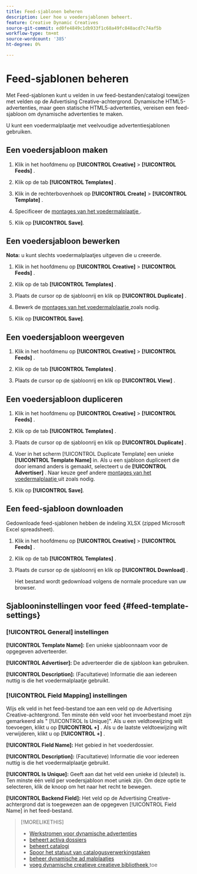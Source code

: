 ```yaml
---
title: Feed-sjablonen beheren
description: Leer hoe u voedersjablonen beheert.
feature: Creative Dynamic Creatives
source-git-commit: ed0fe4849c1db933f1c68a49fc848acd7c74af5b
workflow-type: tm+mt
source-wordcount: '385'
ht-degree: 0%

---
```


# Feed-sjablonen beheren

<!-- I have a "Retail" feed template that was created by rkarthik@adobe. Ask product if this is available to all clients or just internal.  -->

<!-- We have a finite set of supported fields on the backend. I need to include that info in an appendix. -->

Met Feed-sjablonen kunt u velden in uw feed-bestanden/catalogi toewijzen met velden op de Advertising Creative-achtergrond. Dynamische HTML5-advertenties, maar geen statische HTML5-advertenties, vereisen een feed-sjabloon om dynamische advertenties te maken.

U kunt een voedermalplaatje met veelvoudige advertentiesjablonen gebruiken.

## Een voedersjabloon maken

1. Klik in het hoofdmenu op **[!UICONTROL Creative]** > **[!UICONTROL Feeds]** .

1. Klik op de tab **[!UICONTROL Templates]** .

1. Klik in de rechterbovenhoek op **[!UICONTROL Create]** > **[!UICONTROL Template]** .

1. Specificeer de [ montages van het voedermalplaatje ](#feed-template-settings).

1. Klik op **[!UICONTROL Save]**.

## Een voedersjabloon bewerken

**Nota:** u kunt slechts voedermalplaatjes uitgeven die u creeerde.

1. Klik in het hoofdmenu op **[!UICONTROL Creative]** > **[!UICONTROL Feeds]** .

1. Klik op de tab **[!UICONTROL Templates]** .

1. Plaats de cursor op de sjabloonrij en klik op **[!UICONTROL Duplicate]** .

1. Bewerk de [ montages van het voedermalplaatje ](#feed-template-settings) zoals nodig.

1. Klik op **[!UICONTROL Save]**.

## Een voedersjabloon weergeven

1. Klik in het hoofdmenu op **[!UICONTROL Creative]** > **[!UICONTROL Feeds]** .

1. Klik op de tab **[!UICONTROL Templates]** .

1. Plaats de cursor op de sjabloonrij en klik op **[!UICONTROL View]** .

## Een voedersjabloon dupliceren

1. Klik in het hoofdmenu op **[!UICONTROL Creative]** > **[!UICONTROL Feeds]** .

1. Klik op de tab **[!UICONTROL Templates]** .

1. Plaats de cursor op de sjabloonrij en klik op **[!UICONTROL Duplicate]** .

1. Voer in het scherm [!UICONTROL Duplicate Template] een unieke **[!UICONTROL Template Name]** in. Als u een sjabloon dupliceert die door iemand anders is gemaakt, selecteert u de **[!UICONTROL Advertiser]** . Naar keuze geef andere [ montages van het voedermalplaatje ](#feed-template-settings) uit zoals nodig.

1. Klik op **[!UICONTROL Save]**.

## Een feed-sjabloon downloaden

Gedownloade feed-sjablonen hebben de indeling XLSX (zipped Microsoft Excel spreadsheet).

1. Klik in het hoofdmenu op **[!UICONTROL Creative]** > **[!UICONTROL Feeds]** .

1. Klik op de tab **[!UICONTROL Templates]** .

1. Plaats de cursor op de sjabloonrij en klik op **[!UICONTROL Download]** .

   Het bestand wordt gedownload volgens de normale procedure van uw browser.

## Sjablooninstellingen voor feed {#feed-template-settings}

### [!UICONTROL General] instellingen

**[!UICONTROL Template Name]:** Een unieke sjabloonnaam voor de opgegeven adverteerder.

**[!UICONTROL Advertiser]:** De adverteerder die de sjabloon kan gebruiken.

**[!UICONTROL Description]:** (Facultatieve) Informatie die aan iedereen nuttig is die het voedermalplaatje gebruikt.

### [!UICONTROL Field Mapping] instellingen

Wijs elk veld in het feed-bestand toe aan een veld op de Advertising Creative-achtergrond.<!-- Check w/product: What is displayed where in the UI/reports and published ads? --> Ten minste één veld voor het invoerbestand moet zijn gemarkeerd als &quot; [!UICONTROL Is Unique]&quot;. Als u een veldtoewijzing wilt toevoegen, klikt u op **[!UICONTROL +]** . Als u de laatste veldtoewijzing wilt verwijderen, klikt u op **[!UICONTROL +]** .

**[!UICONTROL Field Name]:** Het gebied in het voederdossier.

**[!UICONTROL Description]:** (Facultatieve) Informatie die voor iedereen nuttig is die het voedermalplaatje gebruikt.

**[!UICONTROL Is Unique]:** Geeft aan dat het veld een unieke id (sleutel) is. Ten minste één veld per voedersjabloon moet uniek zijn. Om deze optie te selecteren, klik de knoop om het naar het recht te bewegen.<!-- **Note: The unique identifier is different from the feed "trigger" in experience settings. -->

**[!UICONTROL Backend Field]:** Het veld op de Advertising Creative-achtergrond dat is toegewezen aan de opgegeven [!UICONTROL Field Name] in het feed-bestand.

>[!MORELIKETHIS]
>
>* [ Werkstromen voor dynamische advertenties ](/help/creative/introduction/workflow-dynamic-ads.md)
>* [ beheert activa dossiers ](/help/creative/feeds/asset-manage.md)
>* [ beheert catalogi ](/help/creative/feeds/catalog-manage.md)
>* [ Spoor het statuut van catalogusverwerkingstaken ](/help/creative/feeds/job-status-track.md)
>* [ beheer dynamische ad malplaatjes ](/help/creative/ad-templates/ad-template-manage.md)
>* [ voeg dynamische creatieve creatieve bibliotheek ](/help/creative/creative-libraries/creative-add-dynamic.md) toe

